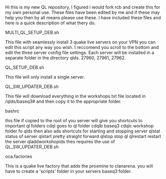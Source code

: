 Hi this is my new QL repository, I figured i would fork rcb and create this for my own personal use. 
These files have been edited by me and if these may help you then by all means please use these.
I have included these files and here is a quick description of what thery do.

MULTI_QL_SETUP_DEB.sh

This file with seamlessly install 3 quake live servers on your VPN you can edit this script any
way you wish. I reccomend you scroll to the bottom and edit the three  server config file settings.
Each server will be installed in a separate folder in the directory qlds. 27960, 27961, 27962.

QL_SETUP_DEB.sh

This file will only install a single server.

QL_SW_UPDATER_DEB.sh

This file will download everything in the workshops.txt file located in /qlds/baseq3# and then copy it to the appropriate folder.

bashrc

this file if copied to the root of you server will give you shortcuts to important ql folders
cdql goes to ql folder
cdqlb baseq3
cdqlc workshop folder fo qlds
then also ads shortcuts for starting and stopping server
qlstat status of server
qlstart pretty straight forward
qlstop stop ql
qlrestart restart the server
qladdworkshopids thes requires the use of QL_SW_UPDATER_DEB.sh

oca.factories

This is a quake live factory that adds the proxmine to clanarena. you will have to create a 'scripts' folder in your servers
baseq3 folder.

